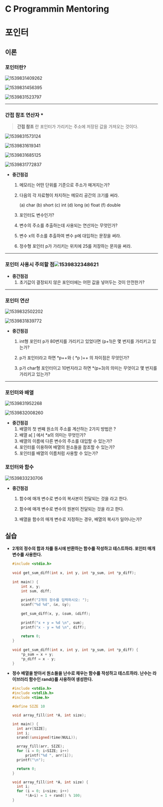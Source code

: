 # **C** Programmin Mentoring



# 포인터



## 이론

### 포인터란?

![1539831409262](C:\Users\lenovo\AppData\Roaming\Typora\typora-user-images\1539831409262.png)





![1539831456395](C:\Users\lenovo\AppData\Roaming\Typora\typora-user-images\1539831456395.png)



![1539831523797](C:\Users\lenovo\AppData\Roaming\Typora\typora-user-images\1539831523797.png)

---









### 간접 참조 연산자 *

> **간접 참조** 란 포인터가 가리키는 주소에 저장된 값을 가져오는 것이다.

![1539831573124](C:\Users\lenovo\AppData\Roaming\Typora\typora-user-images\1539831573124.png)

![1539831619341](C:\Users\lenovo\AppData\Roaming\Typora\typora-user-images\1539831619341.png)



![1539831685125](C:\Users\lenovo\AppData\Roaming\Typora\typora-user-images\1539831685125.png)

![1539831772837](C:\Users\lenovo\AppData\Roaming\Typora\typora-user-images\1539831772837.png)

* **중간점검**

  1. 메모리는 어떤 단위를 기준으로 주소가 매겨지는가?	

  2. 다음의 각 자료형이 차지하는 메모리 공간의 크기를 써라.

     (a) char   (b) short  (c) int  (d) long  (e) float  (f) double

  3. 포인터도 변수인가?

  4. 변수의 주소를 추출하는데 사용되는 연산자는 무엇인가? 

  5. 변수 x의 주소를 추출하여 변수 p에 대입하는 문장을 써라.

  6. 정수형 포인터 p가 가리키는 위치에 25를 저장하는 문자을 써라.



---



### 포인터 사용시 주의할 점![1539832348621](C:\Users\lenovo\AppData\Roaming\Typora\typora-user-images\1539832348621.png)



* **중간점검**
  1. 초기값이 결정되지 않은 포인터에는 어떤 값을 넣어두는 것이 안전한가?



---





















### 포인터 연산

![1539832502202](C:\Users\lenovo\AppData\Roaming\Typora\typora-user-images\1539832502202.png)

![1539831839772](C:\Users\lenovo\AppData\Roaming\Typora\typora-user-images\1539831839772.png)

* **중간점검**

  1. int형 포인터 p가 80번지를 가리키고 있었다면 (p+1)은 몇 번지를 가리키고 있는가?

  2. p가 포인터라고 하면 *p++와  ( *p )++ 의 차이점은 무엇인가?

  3. p가 char형 포인터이고 10번지라고 하면 *(p+3)의 의미는 무엇이고 몇 번지를 가리키고 있는가?



---

### 포인터와 배열

![1539831952268](C:\Users\lenovo\AppData\Roaming\Typora\typora-user-images\1539831952268.png)



![1539832008260](C:\Users\lenovo\AppData\Roaming\Typora\typora-user-images\1539832008260.png)



* **중간점검**
  1. 배열의 첫 번째 원소의 주소를 계산하는 2가지 방법은 ?  
  2. 배열 a[ ] 에서 *a의 의미는 무엇인가? 
  3. 배열의 이름에 다른 변수의 주소를 대입할 수 있는가? 
  4. 포인터를 이용하여 배열의 원소들을 참조할 수 있는가? 
  5. 포인터를 배열의 이름처럼 사용할 수 있는가? 

























### 포인터와 함수

![1539833230706](C:\Users\lenovo\AppData\Roaming\Typora\typora-user-images\1539833230706.png)

* **중간점검**

  1. 함수에 매개 변수로 변수의 복사본이 전달되는 것을                            라고 한다.

  2. 함수에 매개 변수로 변수의 원본이 전달되는 것을                             라고 한다.

  3. 배열을 함수의 매개 변수로 지정하는 경우, 배열의 복사가 일어나는가?



















## 실습

* **2개의 정수의 합과 차를 동시에 반환하는 함수를 작성하고 테스트하라. 포인터 매개 변수를 사용한다.**

  ```c
  #include <stdio.h>
   
  void get_sum_diff(int x, int y, int *p_sum, int *p_diff);
   
  int main() {
      int x, y;
      int sum, diff;
   
      printf("2개의 정수를 입력하시오: ");
      scanf("%d %d", &x, &y);
   
      get_sum_diff(x, y, &sum, &diff);
   
      printf("x + y = %d \n", sum);
      printf("x - y = %d \n", diff);
      
      return 0;
  }
   
  void get_sum_diff(int x, int y, int *p_sum, int *p_diff) {
      *p_sum = x + y;
      *p_diff = x - y;
  }
  ```


* **정수 배열을 받아서 원소들을 난수로 채우는 함수를 작성하고 테스트하라. 난수는 라이브러리 함수인 rand()를 사용하여 생성한다.**

  ```C
  #include <stdio.h>
  #include <stdlib.h>
  #include <time.h>
  
  #define SIZE 10
  
  void array_fill(int *A, int size);
  
  int main() {
  	int arr[SIZE];
  	int i;
  	srand((unsigned)time(NULL));
  
  	array_fill(arr, SIZE);
  	for (i = 0; i<SIZE; i++)
  		printf("%d ", arr[i]);
  	printf("\n");
  
  	return 0;
  }
  
  void array_fill(int *A, int size) {
  	int i;
  	for (i = 0; i<size; i++)
  		*(A+i) = 1 + rand() % 100;
  }
  ```
